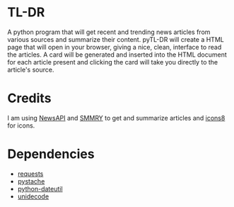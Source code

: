 # TL-DR
A python program that will get recent and trending news articles from various sources and summarize their content. pyTL-DR will create a HTML page that will open in your browser, giving a nice, clean, interface to read the articles. A card will be generated and inserted into the HTML document for each article present and clicking the card will take you directly to the article's source.

# Credits
I am using [NewsAPI](https://newsapi.org/) and [SMMRY](https://smmry.com/) to get and summarize articles and [icons8](https://icons8.com/) for icons. 

# Dependencies
* [requests](https://github.com/requests/requests)
* [pystache](https://github.com/defunkt/pystache)
* [python-dateutil](https://pypi.org/project/python-dateutil/)
* [unidecode](https://pypi.org/project/Unidecode/)
